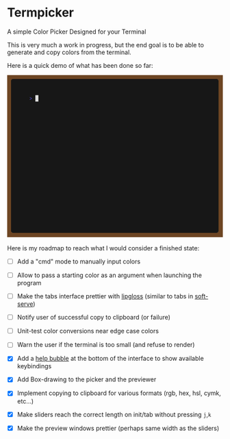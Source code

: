 # Termpicker

A simple Color Picker Designed for your Terminal

This is very much a work in progress, but the end goal is to be able to
generate and copy colors from the terminal.

Here is a quick demo of what has been done so far:
<div align="center">
  <img src="./assets/demo.gif" width="600" alt="Termpicker Demo"><br>
</div>

Here is my roadmap to reach what I would consider a finished state:

- [ ] Add a "cmd" mode to manually input colors
- [ ] Allow to pass a starting color as an argument when launching the program
- [ ] Make the tabs interface prettier with [lipgloss][1] (similar to tabs in [soft-serve][2])
- [ ] Notify user of successful copy to clipboard (or failure)
- [ ] Unit-test color conversions near edge case colors
- [ ] Warn the user if the terminal is too small (and refuse to render)
- [x] Add a [help bubble][3] at the bottom of the interface to show available keybindings
- [x] Add Box-drawing to the picker and the previewer
- [x] Implement copying to clipboard for various formats (rgb, hex, hsl, cymk, etc...)
- [X] Make sliders reach the correct length on init/tab without pressing `j`,`k`
- [x] Make the preview windows prettier (perhaps same width as the sliders)


[1]: https://github.com/charmbracelet/lipgloss
[2]: https://github.com/charmbracelet/soft-serve
[3]: https://github.com/charmbracelet/bubbles#help
